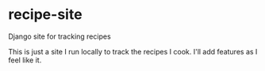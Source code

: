 # recipe-site
Django site for tracking recipes

This is just a site I run locally to track the recipes I cook. I'll add features as I feel like it.
